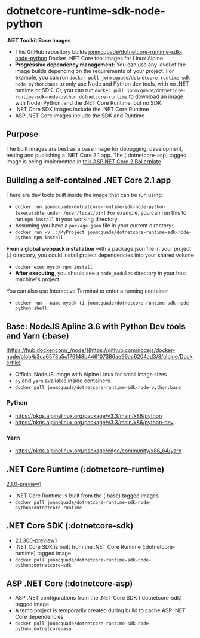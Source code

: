 # dotnetcore-runtime-sdk-node-python
**.NET Toolkit Base Images**
* This GitHub repository builds [jonmcquade/dotnetcore-runtime-sdk-node-python](https://hub.docker.com/r/jonmcquade/dotnetcore-runtime-sdk-node-python/) Docker .NET Core tool images for Linux Alpine.
* **Progressive dependency management**: You can use any level of the image builds depending on the requirements of your project.  For example, you can run `docker pull jonmcquade/dotnetcore-runtime-sdk-node-python:base` to only use Node and Python dev tools, with no .NET runtime or SDK.  Or, you can run `docker pull jonmcquade/dotnetcore-runtime-sdk-node-python:dotnetcore-runtime` to download an image with Node, Python, and the .NET Core Runtime, but no SDK.
* .NET Core SDK images include the .NET Core Runtime
* ASP .NET Core images include the SDK and Runtime

## Purpose
The built images are best as a base image for debugging, development, testing and publishing a .NET Core 2.1 app. The (:dotnetcore-asp) tagged image is being implemented in [this ASP.NET Core 2 Boilerplate](https://github.com/jonmcquade/aspnetcore-react-redux) 
## Building a self-contained .NET Core 2.1 app
There are dev tools built inside the image that can be run using:
* `docker run jonmcquade/dotnetcore-runtime-sdk-node-python [executable under /user/local/bin]`
For example, you can run this to run `npm install` in your working directory 
* Assuming you have a `package.json` file in your current directory:
* `docker run -v .:/MyProject jonmcquade/dotnetcore-runtime-sdk-node-python npm install` 

**From a global webpack installation** with a package.json file in your project (.) directory, 
you could install project dependencies into your shared volume
* `docker exec mysdk npm install`
* **After executing**, you should see a `node_modules` directory in your host machine's project.

You can also use Interactive Terminal to enter a running container
* `docker run --name mysdk ti jonmcquade/dotnetcore-runtime-sdk-node-python shell`

## Base: NodeJS Apline 3.6 with Python Dev tools and Yarn (:base)
[https://hub.docker.com/_/node/](https://github.com/nodejs/docker-node/blob/b3ca6573b5c179148b446107386ae96ac6204ad3/8/alpine/Dockerfile)
* Official NodeJS image with Alpine Linux for small image sizes
* `py` and `yarn` available inside containers
* `docker pull jonmcquade/dotnetcore-runtime-sdk-node-python:base`

### Python
* https://pkgs.alpinelinux.org/package/v3.3/main/x86/python
* https://pkgs.alpinelinux.org/package/v3.3/main/x86/python-dev

### Yarn
* https://pkgs.alpinelinux.org/package/edge/community/x86_64/yarn

## .NET Core Runtime (:dotnetcore-runtime) 
[2.1.0-preview1](https://www.microsoft.com/net/download/dotnet-core/runtime-2.1.0-preview1)
* .NET Core Runtime is built from the (:base) tagged images
* `docker pull jonmcquade/dotnetcore-runtime-sdk-node-python:dotnetcore-runtime`

## .NET Core SDK (:dotnetcore-sdk)
* [2.1.300-preview1](https://www.microsoft.com/net/download/dotnet-core/sdk-2.1.300-preview1)
* .NET Core SDK is built from the .NET Core Runtime (:dotnetcore-runtime) tagged image
* `docker pull jonmcquade/dotnetcore-runtime-sdk-node-python:dotnetcore-sdk`

## ASP .NET Core (:dotnetcore-asp)
* ASP .NET configurations from the .NET Core SDK (:dotnetcore-sdk) tagged image
* A temp project is temporarily created during build to cache ASP .NET Core dependencies
* `docker pull jonmcquade/dotnetcore-runtime-sdk-node-python:dotnetcore-asp`




